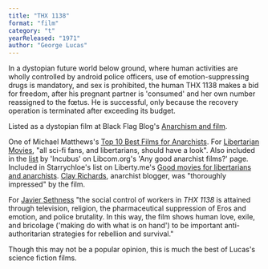 ```yaml
---
title: "THX 1138"
format: "film"
category: "t"
yearReleased: "1971"
author: "George Lucas"
---
```

In a dystopian future world below ground,  where human activities are wholly controlled by android police  officers, use of emotion-suppressing drugs is mandatory, and sex is  prohibited, the human THX 1138 makes a bid for freedom, after his  pregnant partner is 'consumed' and her own number reassigned to the  fœtus. He is successful, only because the recovery operation is  terminated after exceeding its budget.

Listed as a dystopian film at Black Flag Blog's <a href="https://translate.google.com/translate?hl=en&amp;sl=da&amp;tl=en&amp;u=https://sortefane.wordpress.com/r/anarkisme-og-film/"> Anarchism and film</a>.

One of Michael Matthews's <a href="https://steemit.com/anarchy/@michaelmatthews/top-10-best-films-for-anarchists"> Top 10 Best Films for Anarchists</a>. For <a href="http://libertarianmovies.net/"> Libertarian Movies</a>, "all sci-fi fans, and libertarians, should  have a look". Also included in the <a href="http://libcom.org/forums/united-kingdom/any-good-anarchist-films-17042009"> list</a> by 'Incubus' on Libcom.org's 'Any good anarchist films?'  page. Included in Starrychloe's list on Liberty.me's <a href="https://liberty.me/discuss/t/good-movies-for-libertarians-and-anarchists/"> Good movies for libertarians and anarchists</a>. <a href="http://www.netweed.com/postmodernanarchist/2004_09_01_anarchives.html"> Clay Richards</a>, anarchist blogger, was "thoroughly impressed" by  the film.

For <a href="https://www.thecommoner.org.uk/science-fiction-as-protest-art-part-ii-capitals-infernal-dystopias/">Javier Sethness</a> "the social control of workers in <em>THX 1138 </em>is attained through television, religion, the pharmaceutical suppression of Eros and emotion, and police brutality. In this way, the film shows human love, exile, and bricolage ('making do with what is on hand') to be important anti-authoritarian strategies for rebellion and survival."

Though this may not be a popular opinion, this  is much the best of Lucas's science fiction films.
